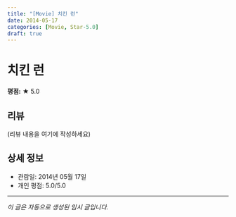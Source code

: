 ```yaml
---
title: "[Movie] 치킨 런"
date: 2014-05-17
categories: [Movie, Star-5.0]
draft: true
---
```


# 치킨 런

**평점:** ★ 5.0

## 리뷰

(리뷰 내용을 여기에 작성하세요)

## 상세 정보

- 관람일: 2014년 05월 17일
- 개인 평점: 5.0/5.0

---

*이 글은 자동으로 생성된 임시 글입니다.*
